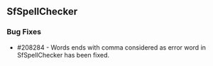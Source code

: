 ## SfSpellChecker

### Bug Fixes

* \#208284 - Words ends with comma considered as error word in SfSpellChecker has been fixed.